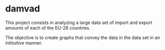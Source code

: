 # damvad
This project consists in analyzing a large data set of import and export amounts of each of the EU-28 countries.

The objective is to create graphs that convey the data in the data set in an intituitive manner.
